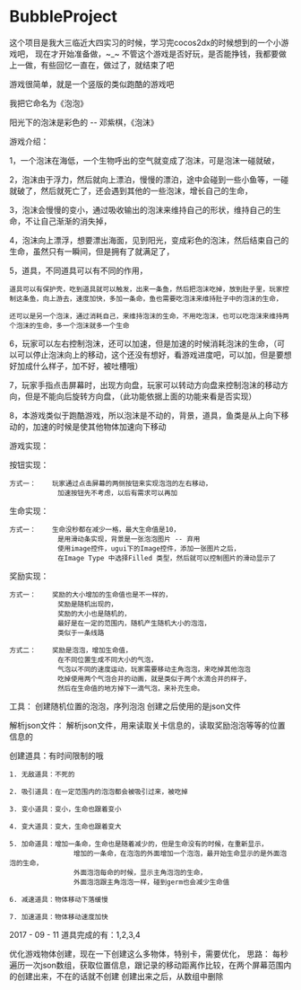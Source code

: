 # BubbleProject

这个项目是我大三临近大四实习的时候，学习完cocos2dx的时候想到的一个小游戏吧，
现在才开始准备做，~_~
不管这个游戏是否好玩，是否能挣钱，我都要做上一做，有些回忆一直在，做过了，就结束了吧

游戏很简单，就是一个竖版的类似跑酷的游戏吧

我把它命名为《泡泡》

阳光下的泡沫是彩色的 -- 邓紫棋，《泡沫》

游戏介绍：

1，一个泡沫在海低，一个生物呼出的空气就变成了泡沫，可是泡沫一碰就破，

2，泡沫由于浮力，然后就向上漂泊，慢慢的漂泊，途中会碰到一些小鱼等，一碰就破了，然后就死亡了，还会遇到其他的一些泡沫，增长自己的生命，

3，泡沫会慢慢的变小，通过吸收输出的泡沫来维持自己的形状，维持自己的生命，不让自己渐渐的消失掉，

4，泡沫向上漂浮，想要漂出海面，见到阳光，变成彩色的泡沫，然后结束自己的生命，虽然只有一瞬间，但是拥有了就满足了，

5，道具，不同道具可以有不同的作用，

	道具可以有保护壳，吃到道具就可以触发，出来一条鱼，然后把泡沫吃掉，放到肚子里，玩家控制这条鱼，向上游去，速度加快，多加一条命，鱼也需要吃泡沫来维持肚子中的泡沫的生命，

	还可以是另一个泡沫，通过消耗自己，来维持泡沫的生命，不用吃泡沫，也可以吃泡沫来维持两个泡沫的生命，多一个泡沫就多一个生命

6，玩家可以左右控制泡沫，还可以加速，但是加速的时候消耗泡沫的生命，（可以可以停止泡沫向上的移动，这个还没有想好，看游戏进度吧，可以加，但是要想好加成什么样子，加不好，被吐槽哦）

7，玩家手指点击屏幕时，出现方向盘，玩家可以转动方向盘来控制泡沫的移动方向，但是不能向后旋转方向盘，（此功能依据上面的功能来看是否实现）

8，本游戏类似于跑酷游戏，所以泡沫是不动的，背景，道具，鱼类是从上向下移动的，加速的时候是使其他物体加速向下移动



游戏实现：

按钮实现：

	方式一： 	玩家通过点击屏幕的两侧按钮来实现泡泡的左右移动，
				加速按钮先不考虑，以后有需求可以再加
				
生命实现：
	
	方式一：	生命没秒都在减少一格，最大生命值是10，
				是用滑动条实现，背景是一张泡泡图片 -- 弃用
				使用image控件，ugui下的Image控件，添加一张图片之后，
				在Image Type 中选择Filled 类型，然后就可以控制图片的滑动显示了
				
奖励实现：

	方式一：	奖励的大小增加的生命值也是不一样的，
				奖励是随机出现的，
				奖励的大小也是随机的，
				最好是在一定的范围内，随机产生随机大小的泡泡，
				类似于一条线路

	方式二：	奖励是泡泡，增加生命值，
				在不同位置生成不同大小的气泡，
				气泡以不同的速度运动，玩家需要移动主角泡泡，来吃掉其他泡泡
				吃掉使用两个气泡合并的动画，就是类似于两个水滴合并的样子，
				然后在生命值的地方掉下一滴气泡，来补充生命。

工具：
	创建随机位置的泡泡，序列泡泡
	创建之后使用的是json文件

解析json文件：
	 解析json文件，用来读取关卡信息的，读取奖励泡泡等等的位置信息的
	 
	 
	 
	 
	 

	 
	 
	
	
创建道具：有时间限制的哦

	1. 无敌道具：不死的
	
	2. 吸引道具：在一定范围内的泡泡都会被吸引过来，被吃掉
	
	3. 变小道具：变小，生命也跟着变小
	
	4. 变大道具：变大，生命也跟着变大
	
	5. 加命道具：增加一条命，生命也是随着减少的，但是生命没有的时候，在重新显示，
					增加的一条命，在泡泡的外面增加一个泡泡，最开始生命显示的是外面泡泡的生命，
					外面泡泡每命的时候，显示主角泡泡的生命，
					外面泡泡跟主角泡泡一样，碰到germ也会减少生命值
					
	6. 减速道具：物体移动下落缓慢
	
	7. 加速道具：物体移动速度加快
	
	

	
2017 - 09 - 11
道具完成的有：1,2,3,4


	
	
	
	
	
优化游戏物体创建，现在一下创建这么多物体，特别卡，需要优化，
思路：  每秒遍历一次json数组，获取位置信息，跟记录的移动距离作比较，在两个屏幕范围内的创建出来，不在的话就不创建
		创建出来之后，从数组中删除
	
	
	
	
	
	
	
	
	
	
	
	
	
	
	
	
	
	
	
	